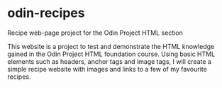# odin-recipes
Recipe web-page project for the Odin Project HTML section

This website is a project to test and demonstrate the HTML knowledge gained in the Odin Project
HTML foundation course. Using basic HTML elements such as headers, anchor tags and image tags,
I will create a simple recipe website with images and links to a few of my favourite recipes.
